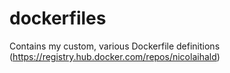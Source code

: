 # dockerfiles
Contains my custom, various Dockerfile definitions (https://registry.hub.docker.com/repos/nicolaihald)
